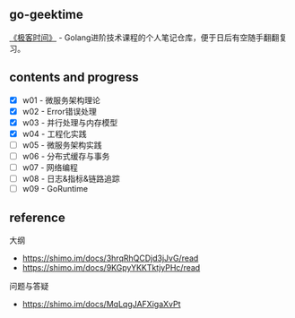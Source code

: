 ## go-geektime

[《极客时间》](https://u.geekbang.org/lesson/68?article=307442&utm_source=wechat&utm_medium=geektime&utm_campaign=329-presell&utm_content=caidanlan&utm_term=pc_interstitial_654) - Golang进阶技术课程的个人笔记仓库，便于日后有空随手翻翻复习。

## contents and progress

- [x] w01 - 微服务架构理论
- [x] w02 - Error错误处理
- [x] w03 - 并行处理与内存模型
- [x] w04 - 工程化实践
- [ ] w05 - 微服务架构实践
- [ ] w06 - 分布式缓存与事务
- [ ] w07 - 网络编程
- [ ] w08 - 日志&指标&链路追踪
- [ ] w09 - GoRuntime
## reference

大纲
- https://shimo.im/docs/3hrqRhQCDjd3jJvG/read
- https://shimo.im/docs/9KGpyYKKTktjyPHc/read

问题与答疑
- https://shimo.im/docs/MqLqgJAFXigaXvPt








